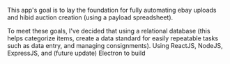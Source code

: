 This app's goal is to lay the foundation for fully automating
ebay uploads and hibid auction creation (using a payload spreadsheet).

To meet these goals, I've decided that using a relational database (this helps categorize items, create a data standard for easily repeatable tasks such as data entry, and managing consignments). Using ReactJS, NodeJS, ExpressJS, and (future update) Electron to build 